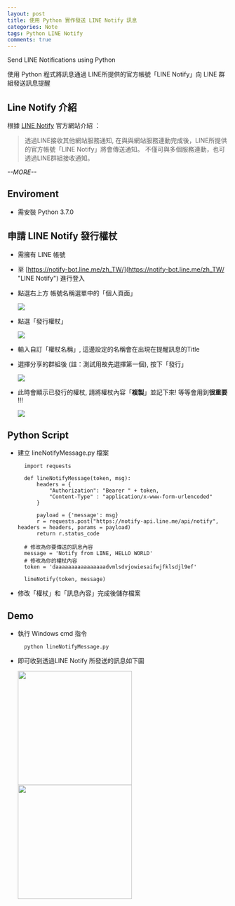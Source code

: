 ```yaml
---
layout: post
title: 使用 Python 實作發送 LINE Notify 訊息
categories: Note
tags: Python LINE Notify
comments: true
---
```


Send LINE Notifications using Python

使用 Python 程式將訊息通過 LINE所提供的官方帳號「LINE Notify」向 LINE 群組發送訊息提醒

## Line Notify 介紹

根據 [LINE Notify](https://notify-bot.line.me/zh_TW/ "LINE Notify") 官方網站介紹 ：

> 透過LINE接收其他網站服務通知, 在與與網站服務連動完成後，LINE所提供的官方帳號「LINE Notify」將會傳送通知。 不僅可與多個服務連動，也可透過LINE群組接收通知。

*--MORE--*

## Enviroment

- 需安裝 Python 3.7.0


## 申請 LINE Notify 發行權杖

- 需擁有 LINE 帳號
- 至 [https://notify-bot.line.me/zh_TW/](https://notify-bot.line.me/zh_TW/ "LINE Notify") 進行登入
- 點選右上方 帳號名稱選單中的「個人頁面」

	![](https://imgur.com/S6mEUfi.png)

- 點選「發行權杖」

	![](https://imgur.com/ZWvFHMW.png)

- 輸入自訂「權杖名稱」, 這邊設定的名稱會在出現在提醒訊息的Title
- 選擇分享的群組後 (註：測試用故先選擇第一個), 按下「發行」

	![](https://imgur.com/f88O3eS.png)

- 此時會顯示已發行的權杖, 請將權杖內容「**複製**」並記下來! 等等會用到**很重要** !!!

	![](https://imgur.com/CFQl1bJ.png)

## Python Script

- 建立 lineNotifyMessage.py 檔案

		import requests

		def lineNotifyMessage(token, msg):
		    headers = {
		        "Authorization": "Bearer " + token, 
		        "Content-Type" : "application/x-www-form-urlencoded"
		    }
		
		    payload = {'message': msg}
		    r = requests.post("https://notify-api.line.me/api/notify", headers = headers, params = payload)
		    return r.status_code
		
		# 修改為你要傳送的訊息內容
		message = 'Notify from LINE, HELLO WORLD'
		# 修改為你的權杖內容
		token = 'daaaaaaaaaaaaaaaadvmlsdvjowiesaifwjfklsdjl9ef'

		lineNotify(token, message)

- 修改「權杖」和「訊息內容」完成後儲存檔案

## Demo

- 執行 Windows cmd 指令

		python lineNotifyMessage.py

- 即可收到透過LINE Notify 所發送的訊息如下圖
	
	<left>
		<img src="https://imgur.com/Re25EOd.png" width="260" hegiht="540"/>
	</left>
	<right>
		<img src="https://imgur.com/8EqtTjO.png" width="260" hegiht="540"/>
	</right>
	
	


